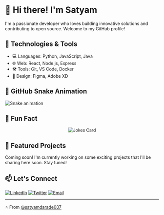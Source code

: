 # 👋 Hi there! I'm Satyam

I'm a passionate developer who loves building innovative solutions and contributing to open source. Welcome to my GitHub profile!

## 🔧 Technologies & Tools

- 💻 Languages: Python, JavaScript, Java
- 🌐 Web: React, Node.js, Express
- 🛠️ Tools: Git, VS Code, Docker
- 🎨 Design: Figma, Adobe XD

## 🐍 GitHub Snake Animation

![Snake animation](https://raw.githubusercontent.com/satyamdarade007/satyamdarade007/output/github-contribution-grid-snake.svg)

## 🤖 Fun Fact

<div align="center">
  <img src="https://readme-jokes.vercel.app/api?hideBorder&theme=radical" alt="Jokes Card" />
</div>

## 🚀 Featured Projects

Coming soon! I'm currently working on some exciting projects that I'll be sharing here soon. Stay tuned!

## 📫 Let's Connect

[![LinkedIn](https://img.shields.io/badge/LinkedIn-Connect-blue?style=for-the-badge&logo=linkedin)](https://www.linkedin.com/in/satyam-darade007/)
[![Twitter](https://img.shields.io/badge/Twitter-Follow_@the_leOcious-1DA1F2?style=for-the-badge&logo=twitter)](https://x.com/the_leOcious?t=GbGcWUj8iBkEQ6Gnoq9iAw&s=09)
[![Email](https://img.shields.io/badge/Email-Contact%20Me-D14836?style=for-the-badge&logo=gmail)](mailto:satyamd353@gmail.com)

---

⭐️ From [@satyamdarade007](https://github.com/satyamdarade007)
